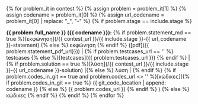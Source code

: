 {% for problem_it in contest %}
  {% assign problem = problem_it[1] %}
  {% assign codename = problem_it[0] %}
  {% assign url_codename = problem_it[0] | replace: "_", "-" %}
  {% if problem.stage == include.stage %}

**{{ problem.full_name }} ({{ codename }}):**
{% if problem.statement_md == true %}[εκφώνηση](/{{ contest_url }}/{{ include.stage }}-{{ url_codename }}-statement) {% else %} εκφώνηση {% endif %}
([pdf]({{ problem.statement_pdf_url}})) \|
{% if problem.testcases_url == '' %} testcases {% else %}[testcases]({{ problem.testcases_url }}) {% endif %} \|
{% if problem.solution == true %}[λύση](/{{ contest_url }}/{{ include.stage }}-{{ url_codename }}-solution) \|{% else %} λύση \| {% endif %}
{% if problem.codes_in_git == true and problem.codes_url <> '' %}[κώδικες]({% if problem.codes_in_git == true %} {{ git_code_location | append: codename }} {% else %} {{ problem.codes_url }} {% endif %} ) {% else %} κώδικες {% endif %}
  {% endif %}
{% endfor %}

